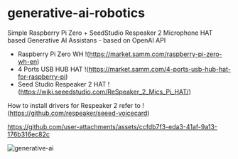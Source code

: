 # generative-ai-robotics

Simple Raspberry Pi Zero + SeedStudio Respeaker 2 Microphone HAT based Generative AI Assistans - based on OpenAI API

- Raspberry Pi Zero WH !(https://market.samm.com/raspberry-pi-zero-wh-en)
- 4 Ports USB HUB HAT !(https://market.samm.com/4-ports-usb-hub-hat-for-raspberry-pi)
- Seed Studio Respeaker 2 HAT !(https://wiki.seeedstudio.com/ReSpeaker_2_Mics_Pi_HAT/)

How to install drivers for Respeaker 2 refer to  !(https://github.com/respeaker/seeed-voicecard)


https://github.com/user-attachments/assets/ccfdb7f3-eda3-41af-9a13-176b316ec82c

 
![generative-ai](https://github.com/user-attachments/assets/bce10209-4754-4668-bb41-ebaf99064614)




